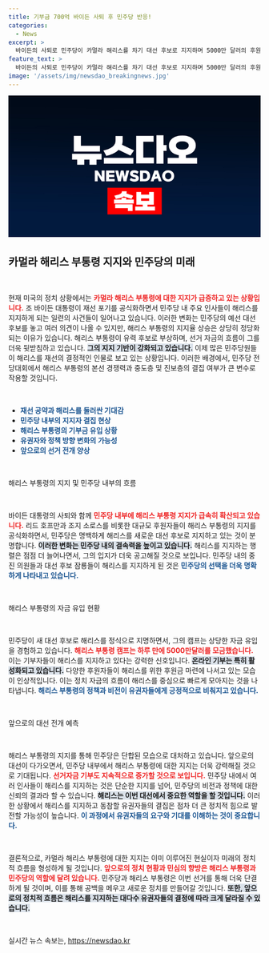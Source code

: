 ```yaml
---
title: 기부금 700억 바이든 사퇴 후 민주당 반응!
categories:
  - News
excerpt: >
  바이든의 사퇴로 민주당이 카멀라 해리스를 차기 대선 후보로 지지하며 5000만 달러의 후원금을 모았다는 소식이 전해졌다. 리드 호프만과 조지 소로스를 비롯한 주요 후원자들이 해리스를 지지하며 마찰 없는 당내 결속을 이뤄내고 있다.
feature_text: >
  바이든의 사퇴로 민주당이 카멀라 해리스를 차기 대선 후보로 지지하며 5000만 달러의 후원금을 모았다는 소식이 전해졌다. 리드 호프만과 조지 소로스를 비롯한 주요 후원자들이 해리스를 지지하며 마찰 없는 당내 결속을 이뤄내고 있다.
image: '/assets/img/newsdao_breakingnews.jpg'
---
```


<p><img src="/assets/img/newsdao_breakingnews.jpg" alt="firstkoreanews 속보" /></p>

<h2 data-ke-size="size26">카멀라 해리스 부통령 지지와 민주당의 미래</h2>

<p data-ke-size="size16">&nbsp;</p>

<p>현재 미국의 정치 상황에서는 <b><span style="color: #ee2323;">카멀라 해리스 부통령에 대한 지지가 급증하고 있는 상황입니다.</span></b> 조 바이든 대통령이 재선 포기를 공식화하면서 민주당 내 주요 인사들이 해리스를 지지하게 되는 일련의 사건들이 일어나고 있습니다. 이러한 변화는 민주당의 예선 대선 후보를 놓고 여러 의견이 나올 수 있지만, 해리스 부통령의 지지율 상승은 상당히 정당화되는 이유가 있습니다. 해리스 부통령이 유력 후보로 부상하며, 선거 자금의 흐름이 그를 더욱 뒷받침하고 있습니다. <b><span style="background-color: #21538527;">그의 지지 기반이 강화되고 있습니다.</span></b> 이제 많은 민주당원들이 해리스를 재선의 결정적인 인물로 보고 있는 상황입니다. 이러한 배경에서, 민주당 전당대회에서 해리스 부통령의 본선 경쟁력과 중도층 및 진보층의 결집 여부가 큰 변수로 작용할 것입니다.</p></p>

<p data-ke-size="size16">&nbsp;</p>

<div>
<ul>
<li><b><span style="color: #1a5490;">재선 공약과 해리스를 둘러싼 기대감</span></b></li>
<li><b><span style="color: #1a5490;">민주당 내부의 지지자 결집 현상</span></b></li>
<li><b><span style="color: #1a5490;">해리스 부통령의 기부금 유입 상황</span></b></li>
<li><b><span style="color: #1a5490;">유권자와 정책 방향 변화의 가능성</span></b></li>
<li><b><span style="color: #1a5490;">앞으로의 선거 전개 양상</span></b></li>
</ul>
</div>

<p data-ke-size="size16">&nbsp;</p>

<p>해리스 부통령의 지지 및 민주당 내부의 흐름</p>

<p data-ke-size="size16">&nbsp;</p>

<p>바이든 대통령의 사퇴와 함께 <b><span style="color: #ee2323;">민주당 내부에 해리스 부통령 지지가 급속히 확산되고 있습니다.</span></b> 리드 호프만과 조지 소로스를 비롯한 대규모 후원자들이 해리스 부통령의 지지를 공식화하면서, 민주당은 명백하게 해리스를 새로운 대선 후보로 지지하고 있는 것이 분명합니다. <b><span style="background-color: #21538527;">이러한 변화는 민주당 내의 결속력을 높이고 있습니다.</span></b> 해리스를 지지하는 행렬은 점점 더 늘어나면서, 그의 입지가 더욱 공고해질 것으로 보입니다. 민주당 내의 중진 의원들과 대선 후보 잠룡들이 해리스를 지지하게 된 것은 <b><span style="color: #1a5490;">민주당의 선택을 더욱 명확하게 나타내고 있습니다.</span></b></p></p>

<p data-ke-size="size16">&nbsp;</p>

<p>해리스 부통령의 자금 유입 현황</p>

<p data-ke-size="size16">&nbsp;</p>

<p>민주당이 새 대선 후보로 해리스를 정식으로 지명하면서, 그의 캠프는 상당한 자금 유입을 경험하고 있습니다. <b><span style="color: #ee2323;">해리스 부통령 캠프는 하루 만에 5000만달러를 모금했습니다.</span></b> 이는 기부자들이 해리스를 지지하고 있다는 강력한 신호입니다. <b><span style="background-color: #21538527;">온라인 기부는 특히 활성화되고 있습니다.</span></b> 다양한 후원자들이 해리스를 위한 후원금 마련에 나서고 있는 모습이 인상적입니다. 이는 정치 자금의 흐름이 해리스를 중심으로 빠르게 모아지는 것을 나타냅니다. <b><span style="color: #1a5490;">해리스 부통령의 정책과 비전이 유권자들에게 긍정적으로 비춰지고 있습니다.</span></b></p></p>

<p data-ke-size="size16">&nbsp;</p>

<p>앞으로의 대선 전개 예측</p>

<p data-ke-size="size16">&nbsp;</p>

<p>해리스 부통령의 지지를 통해 민주당은 단합된 모습으로 대처하고 있습니다. 앞으로의 대선이 다가오면서, 민주당 내부에서 해리스 부통령에 대한 지지는 더욱 강력해질 것으로 기대됩니다. <b><span style="color: #ee2323;">선거자금 기부도 지속적으로 증가할 것으로 보입니다.</span></b> 민주당 내에서 여러 인사들이 해리스를 지지하는 것은 단순한 지지를 넘어, 민주당의 비전과 정책에 대한 신뢰의 결과라 할 수 있습니다. <b><span style="background-color: #21538527;">해리스는 이번 대선에서 중요한 역할을 할 것입니다.</span></b> 이러한 상황에서 해리스를 지지하고 동참할 유권자들의 결집은 점차 더 큰 정치적 힘으로 발전할 가능성이 높습니다. <b><span style="color: #1a5490;">이 과정에서 유권자들의 요구와 기대를 이해하는 것이 중요합니다.</span></b></p></p>

<p data-ke-size="size16">&nbsp;</p>

<p>결론적으로, 카멀라 해리스 부통령에 대한 지지는 이미 이루어진 현실이자 미래의 정치적 흐름을 형성하게 될 것입니다. <b><span style="color: #ee2323;">앞으로의 정치 현황과 민심의 향방은 해리스 부통령과 민주당의 역할에 달려 있습니다.</span></b> 민주당과 해리스 부통령은 이번 선거를 통해 더욱 단결하게 될 것이며, 이를 통해 공백을 메우고 새로운 정치를 만들어갈 것입니다. <b><span style="background-color: #21538527;">또한, 앞으로의 정치적 흐름은 해리스를 지지하는 대다수 유권자들의 결정에 따라 크게 달라질 수 있습니다.</span></b></p>

<p data-ke-size="size16">&nbsp;</p>
실시간 뉴스 속보는, <a href="https://newsdao.kr" rel="dofollow">https://newsdao.kr</a>


